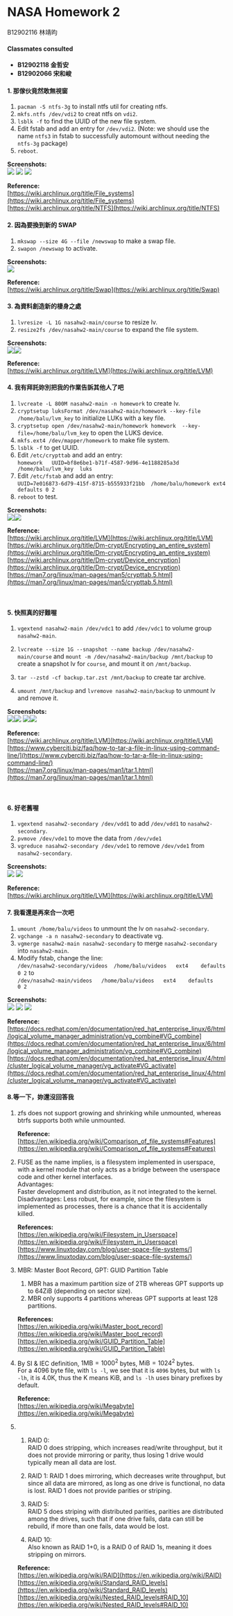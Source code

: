 # NASA Homework 2

B12902116 林靖昀  

#### Classmates consulted

* **B12902118 金哲安**
* **B12902066 宋和峻**

#### 1. 那傢伙竟然敢無視窗  

1. `pacman -S ntfs-3g` to install ntfs util for creating ntfs.  
2. `mkfs.ntfs /dev/vdi2` to creat ntfs on `vdi2`.  
3. `lsblk -f` to find the UUID of the new file system.  
3. Edit fstab and add an entry for `/dev/vdi2`. (Note: we should use the name `ntfs3` in fstab to successfully automount without needing the `ntfs-3g` package)  
4. `reboot`.

**Screenshots:**  
![](img/P1-1.png)
![](img/P1-2.png)
![](img/P1-3.png)

**Reference:**  
[https://wiki.archlinux.org/title/File_systems](https://wiki.archlinux.org/title/File_systems)  
[https://wiki.archlinux.org/title/NTFS](https://wiki.archlinux.org/title/NTFS)  

<!-- <br> -->

#### 2. 因為要換到新的 SWAP

1. `mkswap --size 4G --file /newswap` to make a swap file.  
2. `swapon /newswap` to activate.  

**Screenshots:**  
![](img/P2-1.png)

**Reference:**  
[https://wiki.archlinux.org/title/Swap](https://wiki.archlinux.org/title/Swap)  

<div style="page-break-after: always;"></div>

#### 3. 為資料創造新的棲身之處

1. `lvresize -L 1G nasahw2-main/course` to resize lv.
2. `resize2fs /dev/nasahw2-main/course` to expand the file system.

**Screenshots:**  
![](img/P3-1.png)![](img/P3-2.png)

**Reference:**  
[https://wiki.archlinux.org/title/LVM](https://wiki.archlinux.org/title/LVM)  

<div style="page-break-after: always;"></div>

#### 4. 我有拜託妳別把我的作業告訴其他人了吧  

1. `lvcreate -L 800M nasahw2-main -n homework` to create lv.  
2. `cryptsetup luksFormat /dev/nasahw2-main/homework --key-file /home/balu/lvm_key` to initialize LUKs with a key file.  
3. `cryptsetup open /dev/nasahw2-main/homework homework  --key-file=/home/balu/lvm_key` to open the LUKS device.  
3. `mkfs.ext4 /dev/mapper/homework` to make file system.  
4. `lsblk -f` to get UUID.  
5. Edit `/etc/crypttab` and add an entry:  
    `homework 	UUID=bf8e6be1-b71f-4587-9d96-4e1188285a3d 	/home/balu/lvm_key	luks`  
6. Edit `/etc/fstab` and add an entry:  
    `UUID=7e016873-6d79-415f-8715-b555933f21bb  /home/balu/homework ext4    defaults 0 2`  
7. `reboot` to test.  

**Screenshots:**  
![](img/P4-1.png)![](img/P4-2.png)

**Reference:**  
[https://wiki.archlinux.org/title/LVM](https://wiki.archlinux.org/title/LVM)  
[https://wiki.archlinux.org/title/Dm-crypt/Encrypting_an_entire_system](https://wiki.archlinux.org/title/Dm-crypt/Encrypting_an_entire_system)
[https://wiki.archlinux.org/title/Dm-crypt/Device_encryption](https://wiki.archlinux.org/title/Dm-crypt/Device_encryption)
[https://man7.org/linux/man-pages/man5/crypttab.5.html](https://man7.org/linux/man-pages/man5/crypttab.5.html)  

<br>

#### 5. 快照真的好難喔

1. `vgextend nasahw2-main /dev/vdc1` to add `/dev/vdc1` to volume group `nasahw2-main`.  
2. `lvcreate --size 1G --snapshot --name backup /dev/nasahw2-main/course` and `mount -m /dev/nasahw2-main/backup /mnt/backup` to create a snapshot lv for `course`, and mount it on `/mnt/backup`.  
    
3. `tar --zstd -cf backup.tar.zst /mnt/backup` to create tar archive.  
4. `umount /mnt/backup` and `lvremove nasahw2-main/backup` to unmount lv and remove it.  

**Screenshots:**  
![](img/P5-1.png)![](img/P5-2.png)
![](img/P5-3.png)![](img/P5-4.png)

**Reference:**  
[https://wiki.archlinux.org/title/LVM](https://wiki.archlinux.org/title/LVM)  
[https://www.cyberciti.biz/faq/how-to-tar-a-file-in-linux-using-command-line/](https://www.cyberciti.biz/faq/how-to-tar-a-file-in-linux-using-command-line/)  
[https://man7.org/linux/man-pages/man1/tar.1.html](https://man7.org/linux/man-pages/man1/tar.1.html)  

<br>  

#### 6. 好老舊喔  

1. `vgextend nasahw2-secondary /dev/vdd1` to add `/dev/vdd1` to `nasahw2-secondary`.  
2. `pvmove /dev/vde1` to move the data from `/dev/vde1`
3. `vgreduce nasahw2-secondary /dev/vde1` to remove `/dev/vde1` from `nasahw2-secondary`.  

**Screenshots:**  
![](img/P6-1.png)
![](img/P6-2.png)

**Reference:**  
[https://wiki.archlinux.org/title/LVM](https://wiki.archlinux.org/title/LVM)  

<div style="page-break-after: always;"></div>

#### 7. 我看還是再來合一次吧  

1. `umount /home/balu/videos` to unmount the lv on `nasahw2-secondary`.  
1. `vgchange -a n nasahw2-secondary` to deactivate vg.  
2. `vgmerge nasahw2-main nasahw2-secondary` to merge `nasahw2-secondary` into `nasahw2-main`.  
3. Modify fstab, change the line:  
    `/dev/nasahw2-secondary/videos	/home/balu/videos	ext4	defaults	0 2` to  
    `/dev/nasahw2-main/videos	/home/balu/videos	ext4	defaults	0 2`  

**Screenshots:**  
![](img/P7-1.png)
![](img/P7-2.png)
![](img/P7-3.png)

**Reference:**  
[https://docs.redhat.com/en/documentation/red_hat_enterprise_linux/6/html/logical_volume_manager_administration/vg_combine#VG_combine](https://docs.redhat.com/en/documentation/red_hat_enterprise_linux/6/html/logical_volume_manager_administration/vg_combine#VG_combine)  
[https://docs.redhat.com/en/documentation/red_hat_enterprise_linux/4/html/cluster_logical_volume_manager/vg_activate#VG_activate](https://docs.redhat.com/en/documentation/red_hat_enterprise_linux/4/html/cluster_logical_volume_manager/vg_activate#VG_activate)  

<div style="page-break-after: always;"></div>

#### 8.等一下，妳還沒回答我  

1. zfs does not support growing and shrinking while unmounted, whereas btrfs supports both while unmounted.  

    **Reference:**  
[https://en.wikipedia.org/wiki/Comparison_of_file_systems#Features](https://en.wikipedia.org/wiki/Comparison_of_file_systems#Features)  

2. FUSE as the name implies, is a filesystem  implemented in userspace, with a kernel module that only acts as a bridge between the userspace code and other kernel interfaces.  
    Advantages:  
    Faster development and distribution, as it not integrated to the kernel.  
    Disadvantages:
    Less robust, for example, since the filesystem is implemented as processes, there is a chance that it is accidentally killed.  

    **References:**  
[https://en.wikipedia.org/wiki/Filesystem_in_Userspace](https://en.wikipedia.org/wiki/Filesystem_in_Userspace)  
[https://www.linuxtoday.com/blog/user-space-file-systems/](https://www.linuxtoday.com/blog/user-space-file-systems/)  

3. MBR: Master Boot Record, GPT: GUID Partition Table  
    1. MBR has a maximum partition size of 2TB whereas GPT supports up to 64ZiB (depending on sector size).  
    2. MBR only supports 4 partitions whereas GPT supports at least 128 partitions.  

    **References:**  
    [https://en.wikipedia.org/wiki/Master_boot_record](https://en.wikipedia.org/wiki/Master_boot_record)  
    [https://en.wikipedia.org/wiki/GUID_Partition_Table](https://en.wikipedia.org/wiki/GUID_Partition_Table)

4. By SI & IEC definition, $1\mathrm{MB} = 1000^2$ bytes, $\mathrm{MiB}= 1024^2$ bytes.  
    For a 4096 byte file, with `ls -l`, we see that it is `4096` bytes, but with `ls -lh`, it is 4.0K, thus the K means KiB, and `ls -lh` uses binary prefixes by default.  


    **Reference:**  
    [https://en.wikipedia.org/wiki/Megabyte](https://en.wikipedia.org/wiki/Megabyte)  

5. 
    1.  RAID 0:  
        RAID 0 does stripping, which increases read/write throughput, but it does not provide mirroring or parity, thus losing 1 drive would typically mean all data are lost.  
    2.  RAID 1:
        RAID 1 does mirroring, which decreases write throughput, but since all data are mirrored, as long as one drive is functional, no data is lost. RAID 1 does not provide parities or striping.  
    3.  RAID 5:  
        RAID 5 does striping with distributed parities, parities are distributed among the drives, such that if one drive fails, data can still be rebuild, if more than one fails, data would be lost.  

    4.  RAID 10:  
        Also known as RAID 1+0, is a RAID 0 of RAID 1s, meaning it does stripping on mirrors.  

    **Reference:**  
    [https://en.wikipedia.org/wiki/RAID](https://en.wikipedia.org/wiki/RAID)
    [https://en.wikipedia.org/wiki/Standard_RAID_levels](https://en.wikipedia.org/wiki/Standard_RAID_levels)
    [https://en.wikipedia.org/wiki/Nested_RAID_levels#RAID_10](https://en.wikipedia.org/wiki/Nested_RAID_levels#RAID_10)

